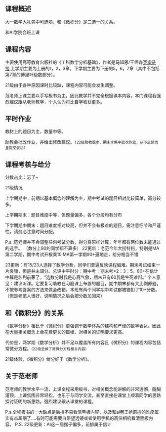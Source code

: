 ## 课程概述

大一数学大礼包中可选项，和《微积分》是二选一的关系。

和AI学院合班上课

## 课程内容

主要使用高等教育出版社的《工科数学分析基础》，作者是马知恩/王绵森[豆瓣链接](https://book.douban.com/subject/30392923/),上学期主要为上册的1，2，3章，下学期主要为下册的5，6，7章（其中不包括第7章的傅里叶级数部分）。

21级由于各种原因课时比较缺，课程内容可能会发生调整。

范老师上课主要以手写板书为主，因此教学并不完全根据课本内容，本门课程我强烈建议跟从老师教学，个人认为将比自学收获更多。

## 平时作业

教材上的题目为主，数量中等。

助教会批改作业，并给出修改建议。`(22级助教很水，期末才集中批改作业，从不反馈而且提交混乱)`

## 课程考核与给分

分数占比：忘了~

21级情况

上学期期中：前期以基本概念的理解为主，期中考试的题目相对比较简单，高分较多。

上学期期末：题目难度中等，但题量偏多，各个分段均有分布

下学期期中期末：题目难度相对较高，但并不会有极难的题目，需注意细节和严谨性，请务必注意时间分配。

P.s.:范老师并不会调整任何考试分数，得分将原样计算，年年都有两位数未能通过的选手。
（数分上80的同学都不算多）
22更新：老范今年大捞特捞，特别是MA第二学期，期中考试开根乘10.MA第一学期90+遍地走，给分相当不错

23更新：有15/23人选择了数学分析。同学们普遍反映课程偏难。期末考试结束一片哀嚎，但是并未调分。总评中平时分：期中考：期末考=2：3：5。80+在信计中算是名列前茅了。“选数分时我是心高气傲，期末只有60我是生死难料。”
个人意见：建议听课。定要复习助教在习题课上布置的题目，期中期末都有大比例原题。不按参考答案的方法来做会改错。本班有两个同学期中考试都被错扣了10+分数。（但是老范人很好，说明情况之后会把分数加回来）

## 和《微积分》的关系

《数学分析》相比于《微积分》更强调于数学体系的建构和严谨的数学表达。因此在大量相关概念上会花费更长的篇幅，对相关的证明要求更高。

代价是，两学期《数学分析》并不足以覆盖所有内容且《微积分》的课程内容包括常微分方程。`（22级去掉了常微分方程相关内容）`

21级体验，《微积分》给分好于《数学分析》。

## 关于范老师
范老师的教学水平一流，上课全程采用板书，对相关概念能讲解的非常透彻，醍醐灌顶。上课氛围非常轻松，也乐于与同学交流，甚至直接在课堂上顺着同学的思路探讨证明的新思路。强烈建议跟从课堂的课程。

P.s.全程板书的一大缺点是后排不易看清黑板内容，以及和ai卷王抢前排的难度属实有点超纲了....有时可能需要自带望远镜或者使用手机的高倍相机看清黑板内容。
P.S. 22级更新：AI这一届摆子偏多，前排属于信计

